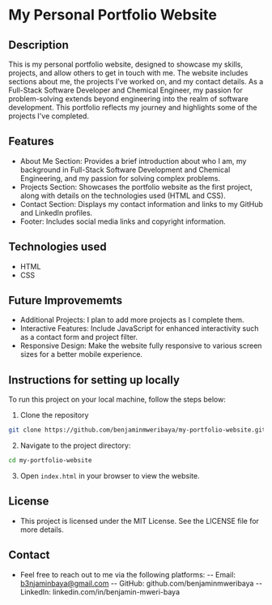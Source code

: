 # My Personal Portfolio Website

## Description
This is my personal portfolio website, designed to showcase my skills, projects, and allow others to get in touch with me. The website includes sections about me, the projects I’ve worked on, and my contact details. As a Full-Stack Software Developer and Chemical Engineer, my passion for problem-solving extends beyond engineering into the realm of software development. This portfolio reflects my journey and highlights some of the projects I've completed.

## Features
- About Me Section: Provides a brief introduction about who I am, my background in Full-Stack Software Development and Chemical Engineering, and my passion for solving complex problems.
- Projects Section: Showcases the portfolio website as the first project, along with details on the technologies used (HTML and CSS).
- Contact Section: Displays my contact information and links to my GitHub and LinkedIn profiles.
- Footer: Includes social media links and copyright information.

## Technologies used
- HTML
- CSS

## Future Improvememts
- Additional Projects: I plan to add more projects as I complete them.
- Interactive Features: Include JavaScript for enhanced interactivity such as a contact form and project filter.
- Responsive Design: Make the website fully responsive to various screen sizes for a better mobile experience.

## Instructions for setting up locally
To run this project on your local machine, follow the steps below:
1. Clone the repository
```bash
git clone https://github.com/benjaminmweribaya/my-portfolio-website.git
```
2. Navigate to the project directory:
```bash
cd my-portfolio-website
```
3. Open `index.html` in your browser to view the website.

## License
- This project is licensed under the MIT License. See the LICENSE file for more details.

## Contact
- Feel free to reach out to me via the following platforms:
-- Email: b3njaminbaya@gmail.com
-- GitHub: github.com/benjaminmweribaya
-- LinkedIn: linkedin.com/in/benjamin-mweri-baya